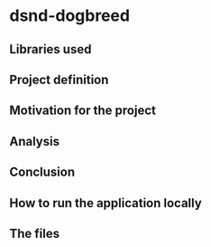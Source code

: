 # dsnd-dogbreed

## Libraries used

## Project definition

## Motivation for the project

## Analysis

## Conclusion

## How to run the application locally

## The files

